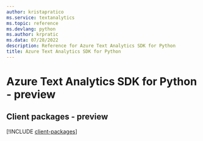 ```yaml
---
author: kristapratico
ms.service: textanalytics
ms.topic: reference
ms.devlang: python
ms.author: krpratic
ms.data: 07/28/2022
description: Reference for Azure Text Analytics SDK for Python
title: Azure Text Analytics SDK for Python
---
```

# Azure Text Analytics SDK for Python - preview

## Client packages - preview
[!INCLUDE [client-packages](text-analytics-client-index.md)]